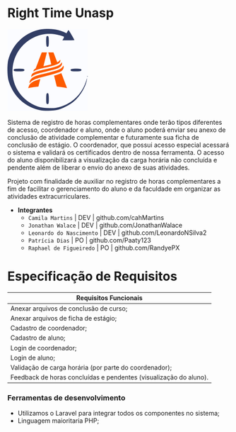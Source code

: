 # Right Time Unasp
![Logo](/imagesReadme/Logo.png "Right Time Logo")

Sistema de registro de horas complementares onde terão tipos diferentes de acesso, coordenador e aluno, onde o aluno poderá enviar seu anexo de conclusão de atividade complementar e futuramente sua ficha de conclusão de estágio. O coordenador, que possui acesso especial acessará o sistema e validará os certificados dentro de nossa ferramenta. O acesso do aluno disponibilizará a visualização da carga horária não concluída e pendente além de liberar o envio do anexo de suas atividades.

Projeto com finalidade de auxiliar no registro de horas complementares a fim de facilitar o gerenciamento do aluno e da faculdade em organizar as atividades extracurriculares.

* **Integrantes**
  * `Camila Martins`  | DEV | github.com/cahMartins
  * `Jonathan Walace` | DEV | github.com/JonathanWalace   
  * `Leonardo do Nascimento`  | DEV | github.com/LeonardoNSilva2   
  * `Patrícia Dias`   | PO | github.com/Paaty123   
  * `Raphael de Figueiredo`   | PO | github.com/RandyePX  

# Especificação de Requisitos

| Requisitos Funcionais |
|-----------------------|
| Anexar arquivos de conclusão de curso; |
| Anexar arquivos de ficha de estágio; |
| Cadastro de coordenador; |
| Cadastro de aluno; |
| Login de coordenador; |
| Login de aluno; |
| Validação de carga horária (por parte do coordenador); |
| Feedback de horas concluídas e pendentes (visualização do aluno). |

### Ferramentas de desenvolvimento
* Utilizamos o Laravel para integrar todos os componentes no sistema;
* Linguagem maioritaria PHP; 

